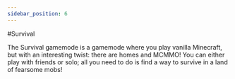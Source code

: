 ```yaml
---
sidebar_position: 6
---
```


#Survival

The Survival gamemode is a gamemode where you play vanilla Minecraft, but with an interesting twist: there are homes and MCMMO! You can either play with friends or solo; all you need to do is find a way to survive in a land of fearsome mobs!

